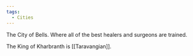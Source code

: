 ```yaml
---
tags:
  - Cities
---
```


The City of Bells. Where all of the best healers and surgeons are trained.

The King of Kharbranth is [[Taravangian]].